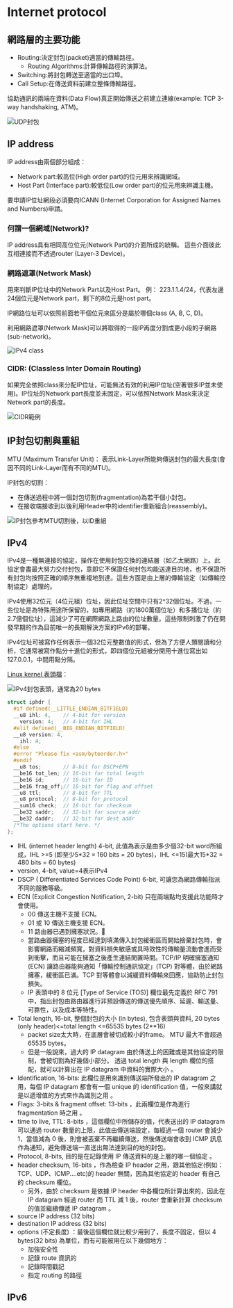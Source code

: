 # Internet protocol

## 網路層的主要功能

* Routing:決定封包\(packet\)適當的傳輸路徑。
  * Routing Algorithms:計算傳輸路徑的演算法。
* Switching:將封包轉送至適當的出口埠。
* Call Setup:在傳送資料前建立整條傳輸路徑。

協助通訊的兩端在資料\(Data Flow\)真正開始傳送之前建立連線\(example: TCP 3-way handshaking, ATM\)。



![UDP&#x5C01;&#x5305;](../.gitbook/assets/udp_encapsulation.png)

## IP address

IP address由兩個部分組成：

* Network part:較高位\(High order part\)的位元用來辨識網域。
* Host Part \(Interface part\):較低位\(Low order part\)的位元用來辨識主機。

要申請IP位址網段必須要向ICANN \(Internet Corporation for Assigned Names and Numbers\)申請。

### 何謂一個網域\(Network\)?

IP address具有相同高位位元\(Network Part\)的介面所成的統稱。這些介面彼此互相連接而不透過router \(Layer-3 Device\)。

### 網路遮罩\(Network Mask\)

用來判斷IP位址中的Network Part以及Host Part。例： 223.1.1.4/24，代表左邊24個位元是Network part，剩下的8位元是host part。

IP網路位址可以依照前面若干個位元來區分是屬於哪個class \(A, B, C, D\)。

利用網路遮罩\(Network Mask\)可以將取得的一段IP再度分割成更小段的子網路\(sub-network\)。

![IPv4 class](../.gitbook/assets/ip_class-min.png)

### CIDR: \(Classless Inter Domain Routing\)

如果完全依照class來分配IP位址，可能無法有效的利用IP位址\(空著很多IP並未使用\)。IP位址的Network part長度並未固定，可以依照Network Mask來決定Network part的長度。

![CIDR&#x7BC4;&#x4F8B;](../.gitbook/assets/cidr-min.png)

## IP封包切割與重組

MTU \(Maximum Transfer Unit\)： 表示Link-Layer所能夠傳送封包的最大長度\(會因不同的Link-Layer而有不同的MTU\)。

IP封包的切割：

* 在傳送過程中將一個封包切割\(fragmentation\)為若干個小封包。
* 在接收端接收到以後利用Header中的identifier重新組合\(reassembly\)。



![IP&#x5C01;&#x5305;&#x53C3;&#x8003;MTU&#x5207;&#x5272;&#x5F8C;&#xFF0C;&#x4EE5;ID&#x91CD;&#x7D44;](../.gitbook/assets/ip_fragement-min.png)





## IPv4

IPv4是一種無連接的協定，操作在使用封包交換的連結層（如乙太網路）上。此協定會盡最大努力交付封包，意即它不保證任何封包均能送達目的地，也不保證所有封包均按照正確的順序無重複地到達。這些方面是由上層的傳輸協定（如傳輸控制協定）處理的。

IPv4使用32位元（4位元組）位址，因此位址空間中只有2^32個位址。不過，一些位址是為特殊用途所保留的，如專用網路（約1800萬個位址）和多播位址（約2.7億個位址），這減少了可在網際網路上路由的位址數量。這些限制刺激了仍在開發早期的作為目前唯一的長期解決方案的IPv6的部署。

IPv4位址可被寫作任何表示一個32位元整數值的形式，但為了方便人類閱讀和分析，它通常被寫作點分十進位的形式，即四個位元組被分開用十進位寫出如127.0.0.1，中間用點分隔。

[Linux kernel 表頭檔](https://github.com/torvalds/linux/blob/master/include/uapi/linux/ip.h)：

![IPv4&#x5C01;&#x5305;&#x8868;&#x982D;&#xFF0C;&#x901A;&#x5E38;&#x70BA;20 bytes](../.gitbook/assets/ipv4_packet-min.png)

```c
struct iphdr {
  #if defined(__LITTLE_ENDIAN_BITFIELD)
  __u8 ihl: 4,    // 4-bit for version
    version: 4;   // 4-bit for IHL
  #elif defined(__BIG_ENDIAN_BITFIELD)
  __u8 version: 4,
    ihl: 4;
  #else
  #error "Please fix <asm/byteorder.h>"
  #endif
  __u8 tos;       // 8-bit for DSCP+EPN
  __be16 tot_len; // 16-bit for total length
  __be16 id;      // 16-bit for ID
  __be16 frag_off;// 16-bit for flag and offset
  __u8 ttl;       // 8-bit for TTL
  __u8 protocol;  // 8-bit for protocol
  __sum16 check;  // 16-bit for checksum
  __be32 saddr;   // 32-bit for source addr
  __be32 daddr;   // 32-bit for dest addr
  /*The options start here. */
};
```

* IHL \(internet header length\) 4-bit, 此值為表示是由多少個32-bit word所組成，IHL &gt;=5 \(即至少5\*32 = 160 bits = 20 bytes\)，IHL &lt;=15\(最大15\*32 = 480 bits = 60 bytes\)
* version, 4-bit, value=4表示IPv4
* DSCP \( Differentiated Services Code Point\) 6-bit, 可讓您為網路傳輸指派不同的服務等級。
* ECN \(Explicit Congestion Notification, 2-bit\) 只在兩端點均支援此功能時才會使用。
  * 00 傳送主機不支援 ECN。
  * 01 或 10 傳送主機支援 ECN。
  * 11 路由器已遇到擁塞狀況。
  * 當路由器擁塞的程度已經達到填滿傳入封包緩衝區而開始捨棄封包時，會影響網路而縮減頻寬，對資料損失敏感或具時效性的傳輸量流動會進而受到衝擊，而且可能在擁塞之後產生連結閒置時間。TCP/IP 明確擁塞通知 \(ECN\) 讓路由器能夠通知「傳輸控制通訊協定」\(TCP\) 對等體，由於網路擁塞，緩衝區已滿。TCP 對等體會以減緩資料傳輸來回應，協助防止封包損失。
  * IP 表頭中的 8 位元 \[Type of Service \(TOS\)\] 欄位最先定義於 RFC 791 中，指出封包由路由器進行非預設傳送的傳送優先順序、延遲、輸送量、可靠性，以及成本等特性。
* Total length, 16-bit, 整個封包的大小 \(in bytes\), 包含表頭與資料, 20 bytes \(only header\)&lt;=total length &lt;=65535 bytes \(2\*\*16\)
  * packet size太大時，在底層會被切成較小的frame。    MTU 最大不會超過 65535 bytes。
  * 但是一般說來，過大的 IP datagram 由於傳送上的困難或是其他協定的限制，會被切割為好幾個小部分。    透過 total length 與 length 欄位的搭配，就可以計算出在 IP datagram 中資料的實際大小    。
* Identification, 16-bits:  此欄位是用來識別傳送端所發出的 IP datagram 之用，每個 IP datagram 都會有一個 unique 的 identification 值，一般來講就是以遞增值的方式來作為識別之用  。
* Flags: 3-bits & fragment offset: 13-bits  ，此兩欄位是作為進行 fragmentation 時之用  。
* time to live, TTL: 8-bits  ，這個欄位中所儲存的值，代表送出的 IP datagram 可以通過 router 數量的上限，此值由傳送端設定，每經過一個 router 會減少 1，當值減為 0 後，則會被丟棄不再繼續傳送，然後傳送端會收到 ICMP 訊息作為通知，避免傳送端一直送出無法達到目的地的封包。
* Protocol, 8-bits,    目的是在記錄使用 IP 傳送資料的是上層的哪一個協定  。
* header checksum, 16-bits  ，作為檢查 IP header 之用，跟其他協定\(例如：TCP、UDP、ICMP....etc\)的 header 無關，因為其他協定的 header 有自己的 checksum 欄位。
  * 另外，由於 checksum 是依據 IP header 中各欄位所計算出來的，因此在 IP datagram 經過 router 而 TTL 減 1 後，router 會重新計算 checksum 的值並繼續傳遞 IP datagram    。
* source IP address \(32 bits\)
* destination IP address \(32 bits\)
* options \(不定長度\)  ：最後這個欄位就比較少用到了，長度不固定，但以 4 bytes\(32 bits\) 為單位，而有可能被用在以下幾個地方：
  * 加強安全性
  * 記錄 route 資訊的
  * 記錄時間戳記
  * 指定 routing 的路徑

## IPv6

